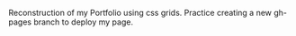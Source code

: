 Reconstruction of my Portfolio using css grids.  Practice creating a new gh-pages branch to deploy my page.
